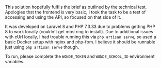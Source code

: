 This solution hopefully fulfils the brief as outlined by the technical test. Apologies that the frontend is very basic, I took the task to be a test of accessing and using the API, so focused on that side of it.

It was developed on Laravel 8 and PHP 7.3.33 due to problems getting PHP 8 to work locally (couldn't get mbstring to install). Due to additional issues with cUrl locally, I had trouble running this via `php artisan serve`, so used a basic Docker setup with nginx and php-fpm. I believe it should be runnable just using `php artisan serve` though.

To run, please complete the `WONDE_TOKEN` and `WONDE_SCHOOL_ID` environment variables.
